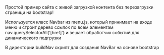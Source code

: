 Простой пример сайта с живой загрузкой контента без перезагрузки страници на bootstrap!

Используется класс Navbar из menu.js, который принимает на входе меню и строит дерево ссылок по всем элементам nav.querySelectorAll('[href]') и вешает обработчик событий для динамического подгрузки <main>

В директории buildNav скрипт для создания NavBar на основе bootstrap
